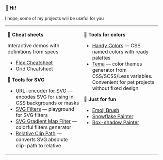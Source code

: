 ### 👋 Hi!

I hope, some of my projects will be useful for you

<table><tr><td valign="top" width="50%">

**📑 Cheat sheets**

Interactive demos with definitions from specs

* [Flex Cheatsheet](https://yoksel.github.io/flex-cheatsheet/)
* [Grid Cheatsheet](https://yoksel.github.io/grid-cheatsheet/)

**📐 Tools for SVG**

* [URL-encoder for SVG](http://yoksel.github.io/url-encoder/) — encodes SVG for using in CSS backgrounds or masks
* [SVG Filters](http://yoksel.github.io/svg-filters/) — playground for SVG filters
* [SVG Gradient Map Filter](http://yoksel.github.io/svg-gradient-map/) — colorful  filters generator
* [Relative Clip Path](https://yoksel.github.io/relative-clip-path/) — converts SVG absolute clip-path to relative

</td><td valign="top" width="50%">

**🎨 Tools for colors**

* [Handy Colors](https://yoksel.github.io/handy-colors/) — CSS named colors with ready palettes
* [Tema](https://yoksel.github.io/tema/) — color themes generator from CSS/SCSS/Less variables. Convenient for pet projects without fixed design

**💃 Just for fun**

* [Emoji Brush](https://yoksel.github.io/emoji-brush/)
* [Snowflake Painter](https://yoksel.github.io/snowflake/)
* [Box-shadow Painter](http://yoksel.github.io/shadowPainter/)

</td></tr></table>
